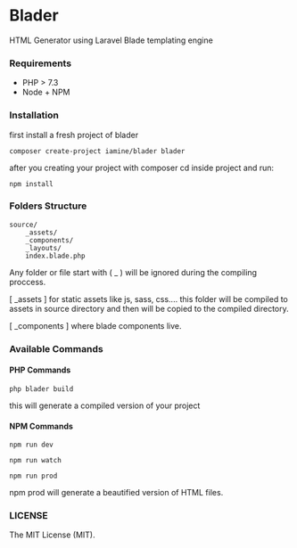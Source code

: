 
# Blader

HTML Generator using Laravel Blade templating engine

### Requirements
+ PHP > 7.3
+ Node + NPM

### Installation
first install a fresh project of blader

    composer create-project iamine/blader blader

after you creating your project with composer cd inside project and run:

    npm install

### Folders Structure

    source/
	    _assets/
	    _components/
	    _layouts/
	    index.blade.php

Any folder or file start with ( _ ) will be ignored during the compiling proccess.

[ _assets ] for static assets like js, sass, css.... this folder will be compiled to assets in source directory and then will be copied to the compiled directory.

[ _components ] where blade components live.

### Available Commands

#### PHP Commands

    php blader build

this will generate a compiled version of your project

#### NPM Commands

    npm run dev

    npm run watch
	
	npm run prod

npm prod will generate a beautified version of HTML files.

### LICENSE
The MIT License (MIT).